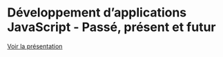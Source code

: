 # Développement d’applications JavaScript - Passé, présent et futur

[Voir la présentation](https://remiprev.github.io/waq-2017-talk)
